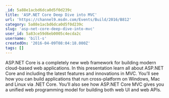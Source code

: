 ```yaml
---
_id: 5a88e1acbd6dca0d5f0d239c
title: 'ASP.NET Core Deep Dive into MVC'
url: 'https://channel9.msdn.com/Events/Build/2016/B812'
category: 5a88e1acbd6dca0d5f0d239c
slug: 'asp-net-core-deep-dive-into-mvc'
user_id: 5a83ce59d6eb0005c4ecda2c
username: 'bill-s'
createdOn: '2016-04-09T08:04:18.000Z'
tags: []
---
```


ASP.NET Core is a completely new web framework for building modern cloud-based web applications. In this presentation learn all about ASP.NET Core and including the latest features and innovations in MVC. You’ll see how you can build applications that run cross-platform on Windows, Mac and Linux via .NET Core. You’ll also see how ASP.NET Core MVC gives you a unified web programming model for building both web UI and web APIs.

